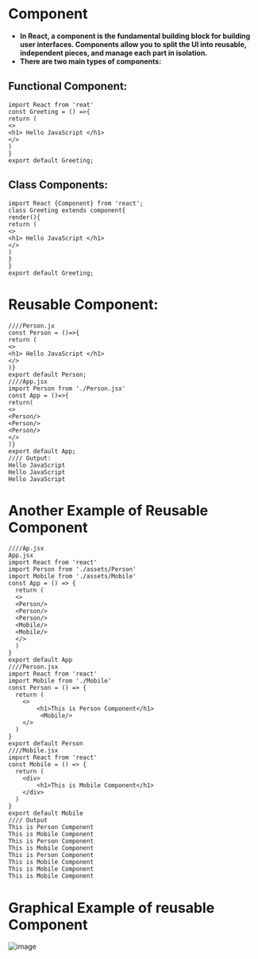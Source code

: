 # Component
- **In React, a component is the fundamental building block for building user interfaces. Components allow you to split the UI into reusable, independent pieces, and manage each part in isolation.**
- **There are two main types of components:**
## Functional Component:
```
import React from 'reat'
const Greeting = () =>{
return (
<>
<h1> Hello JavaScript </h1>
</>
)
}
export default Greeting;
```
## Class Components:
```
import React {Component} from 'react';
class Greeting extends component{
render(){
return (
<>
<h1> Hello JavaScript </h1>
</>
)
}
}
export default Greeting;
```
# Reusable Component:
```
////Person.jx
const Person = ()=>{
return (
<>
<h1> Hello JavaScript </h1>
</>
)}
export default Person;
////App.jsx
import Person from './Person.jsx'
const App = ()=>{
return(
<>
<Person/>
<Person/>
<Person/>
</>
)}
export default App;
//// Output:
Hello JavaScript
Hello JavaScript
Hello JavaScript
```
# Another Example of Reusable Component
```
////Ap.jsx
App.jsx
import React from 'react'
import Person from './assets/Person'
import Mobile from './assets/Mobile'
const App = () => {
  return (
  <>
  <Person/>
  <Person/>
  <Person/>
  <Mobile/>
  <Mobile/>
  </>
  )
}
export default App
////Person.jsx
import React from 'react'
import Mobile from './Mobile'
const Person = () => {
  return (
    <>
        <h1>This is Person Component</h1>
         <Mobile/>
    </>
  )
}
export default Person
////Mobile.jsx
import React from 'react'
const Mobile = () => {
  return (
    <div>
        <h1>This is Mobile Component</h1>
    </div>
  )
}
export default Mobile
//// Output
This is Person Component
This is Mobile Component
This is Person Component
This is Mobile Component
This is Person Component
This is Mobile Component
This is Mobile Component
This is Mobile Component
```
# Graphical Example of reusable Component
![image](https://github.com/user-attachments/assets/4347fd5f-11c6-41e6-a6d3-89674f2396f7)
